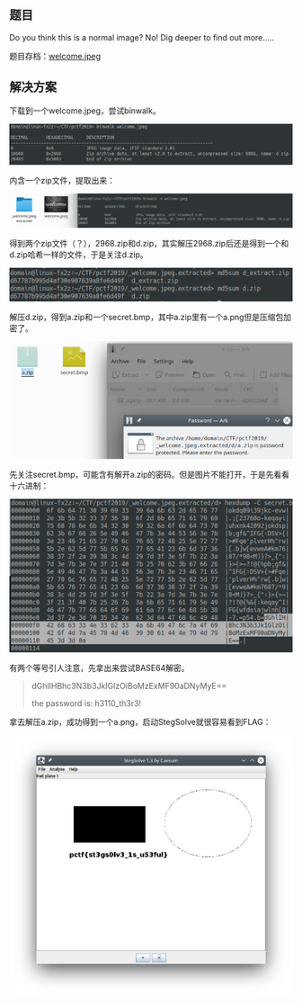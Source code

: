 ## 题目
Do you think this is a normal image? No! Dig deeper to find out more.....

题目存档：[welcome.jpeg](./problems/welcome.jpeg)

## 解决方案
下载到一个welcome.jpeg，尝试binwalk。

![WELCOME-1.png](./img/WELCOME-1.png)

内含一个zip文件，提取出来：

![WELCOME-2.png](./img/WELCOME-2.png)

得到两个zip文件（？），2968.zip和d.zip，其实解压2968.zip后还是得到一个和d.zip哈希一样的文件，于是关注d.zip。

![WELCOME-3.png](./img/WELCOME-3.png)

解压d.zip，得到a.zip和一个secret.bmp，其中a.zip里有一个a.png但是压缩包加密了。

![WELCOME-4.png](./img/WELCOME-4.png)

先关注secret.bmp，可能含有解开a.zip的密码。但是图片不能打开，于是先看看十六进制：

![WELCOME-5.png](./img/WELCOME-5.png)

有两个等号引人注意，先拿出来尝试BASE64解密。

> dGhlIHBhc3N3b3JkIGlzOiBoMzExMF90aDNyMyE==
>
> the password is: h3110_th3r3!

拿去解压a.zip，成功得到一个a.png，启动StegSolve就很容易看到FLAG：

![WELCOME-6.png](./img/WELCOME-6.png)
